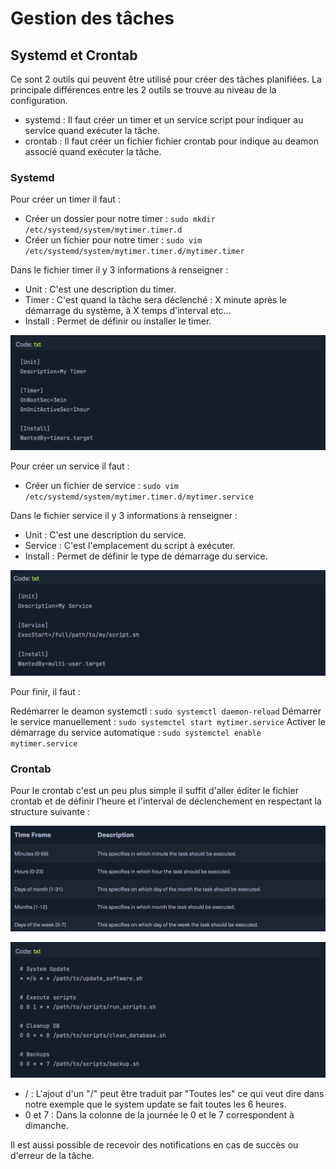 # Gestion des tâches

## Systemd et Crontab

Ce sont 2 outils qui peuvent être utilisé pour créer des tâches planifiées. La principale différences entre les 2 outils se trouve au niveau de la configuration.

* systemd : Il faut créer un timer et un service script pour indiquer au service quand exécuter la tâche.
* crontab : Il faut créer un fichier fichier crontab pour indique au deamon associé quand exécuter la tâche.

### Systemd

Pour créer un timer il faut :

* Créer un dossier pour notre timer : `sudo mkdir /etc/systemd/system/mytimer.timer.d`
* Créer un fichier pour notre timer : `sudo vim /etc/systemd/system/mytimer.timer.d/mytimer.timer`


Dans le fichier timer il y 3 informations à renseigner :

* Unit : C'est une description du timer.
* Timer : C'est quand la tâche sera déclenché : X minute après le démarrage du système, à X temps d'interval etc...
* Install : Permet de définir ou installer le timer.

![alt text](<Images/timer.png>)

Pour créer un service il faut : 

* Créer un fichier de service : `sudo vim /etc/systemd/system/mytimer.timer.d/mytimer.service`

Dans le fichier service il y 3 informations à renseigner :

* Unit : C'est une description du service.
* Service : C'est l'emplacement du script à exécuter.
* Install : Permet de définir le type de démarrage du service.

![alt text](<Images/services.png>)

Pour finir, il faut :

Redémarrer le deamon systemctl : `sudo systemctl daemon-reload`
Démarrer le service manuellement : `sudo systemctel start mytimer.service`
Activer le démarrage du service automatique : `sudo systemctel enable mytimer.service`


### Crontab 

Pour le crontab c'est un peu plus simple il suffit d'aller éditer le fichier crontab et de définir l'heure et l'interval de déclenchement en respectant la structure suivante :

![alt text](<Images/crontabstructure.png>)

![alt text](<Images/crontabfichier.png>)

* / : L'ajout d'un "/" peut être traduit par "Toutes les" ce qui veut dire dans notre exemple que le system update se fait toutes les 6 heures.
* 0 et 7 : Dans la colonne de la journée le 0 et le 7 correspondent à dimanche.

Il est aussi possible de recevoir des notifications en cas de succès ou d'erreur de la tâche.

